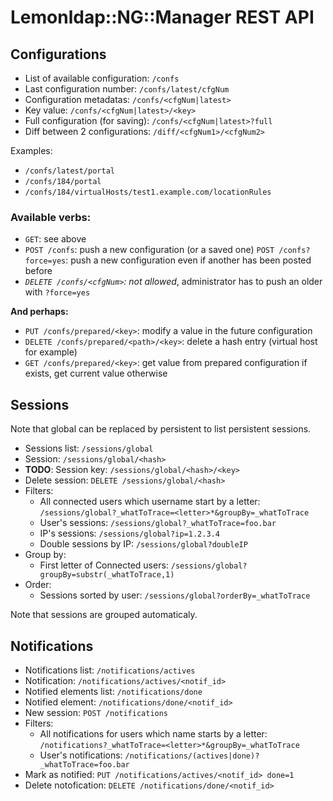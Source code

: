 # Lemonldap::NG::Manager REST API

## Configurations

* List of available configuration: `/confs`
* Last configuration number: `/confs/latest/cfgNum`
* Configuration metadatas: `/confs/<cfgNum|latest>`
* Key value: `/confs/<cfgNum|latest>/<key>`
* Full configuration (for saving): `/confs/<cfgNum|latest>?full`
* Diff between 2 configurations: `/diff/<cfgNum1>/<cfgNum2>`

Examples:

* `/confs/latest/portal`
* `/confs/184/portal`
* `/confs/184/virtualHosts/test1.example.com/locationRules`

### Available verbs:

* `GET`: see above
* `POST /confs`: push a new configuration (or a saved one)
  `POST /confs?force=yes`: push a new configuration even if another has been
  posted before
* _`DELETE /confs/<cfgNum>`: not allowed_, administrator has to push an older
  with `?force=yes`

**And perhaps:**

* `PUT /confs/prepared/<key>`: modify a value in the future configuration
* `DELETE /confs/prepared/<path>/<key>`: delete a hash entry (virtual host for
  example)
* `GET /confs/prepared/<key>`: get value from prepared configuration if exists,
  get current value otherwise

## Sessions

Note that global can be replaced by persistent to list persistent sessions.

* Sessions list: `/sessions/global`
* Session: `/sessions/global/<hash>`
* **TODO**: Session key: `/sessions/global/<hash>/<key>`
* Delete session: `DELETE /sessions/global/<hash>`
* Filters:
  * All connected users which username start by a letter:
    `/sessions/global?_whatToTrace=<letter>*&groupBy=_whatToTrace`
  * User's sessions: `/sessions/global?_whatToTrace=foo.bar`
  * IP's sessions: `/sessions/global?ip=1.2.3.4`
  * Double sessions by IP: `/sessions/global?doubleIP`
* Group by:
  * First letter of Connected users: `/sessions/global?groupBy=substr(_whatToTrace,1)`
* Order:
  * Sessions sorted by user: `/sessions/global?orderBy=_whatToTrace`

Note that sessions are grouped automaticaly.

## Notifications

* Notifications list: `/notifications/actives`
* Notification: `/notifications/actives/<notif_id>`
* Notified elements list: `/notifications/done`
* Notified element: `/notifications/done/<notif_id>`
* New session: `POST /notifications`
* Filters:
  * All notifications for users which name starts by a letter:
    `/notifications?_whatToTrace=<letter>*&groupBy=_whatToTrace`
  * User's notifications: `/notifications/(actives|done)?_whatToTrace=foo.bar`
* Mark as notified: `PUT /notifications/actives/<notif_id> done=1`
* Delete notofication: `DELETE /notifications/done/<notif_id>`

